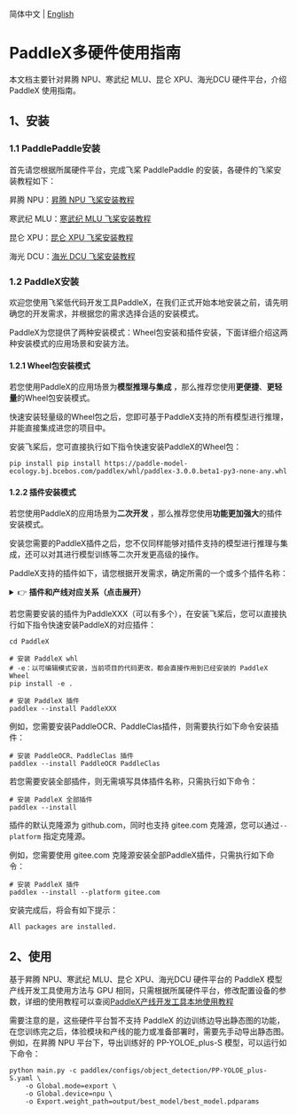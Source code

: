 简体中文 | [English](installation_other_devices_en.md)

# PaddleX多硬件使用指南

本文档主要针对昇腾 NPU、寒武纪 MLU、昆仑 XPU、海光DCU 硬件平台，介绍 PaddleX 使用指南。

## 1、安装
### 1.1 PaddlePaddle安装
首先请您根据所属硬件平台，完成飞桨 PaddlePaddle 的安装，各硬件的飞桨安装教程如下：

昇腾 NPU：[昇腾 NPU 飞桨安装教程](./paddlepaddle_install_NPU.md)

寒武纪 MLU：[寒武纪 MLU 飞桨安装教程](./paddlepaddle_install_MLU.md)

昆仑 XPU：[昆仑 XPU 飞桨安装教程](./paddlepaddle_install_XPU.md)

海光 DCU：[海光 DCU 飞桨安装教程](./paddlepaddle_install_DCU.md)

### 1.2 PaddleX安装
欢迎您使用飞桨低代码开发工具PaddleX，在我们正式开始本地安装之前，请先明确您的开发需求，并根据您的需求选择合适的安装模式。

PaddleX为您提供了两种安装模式：Wheel包安装和插件安装，下面详细介绍这两种安装模式的应用场景和安装方法。

#### 1.2.1 Wheel包安装模式
若您使用PaddleX的应用场景为**模型推理与集成** ，那么推荐您使用**更便捷**、**更轻量**的Wheel包安装模式。

快速安装轻量级的Wheel包之后，您即可基于PaddleX支持的所有模型进行推理，并能直接集成进您的项目中。

安装飞桨后，您可直接执行如下指令快速安装PaddleX的Wheel包：

```
pip install pip install https://paddle-model-ecology.bj.bcebos.com/paddlex/whl/paddlex-3.0.0.beta1-py3-none-any.whl
```
#### 1.2.2 插件安装模式
若您使用PaddleX的应用场景为**二次开发** ，那么推荐您使用**功能更加强大**的插件安装模式。

安装您需要的PaddleX插件之后，您不仅同样能够对插件支持的模型进行推理与集成，还可以对其进行模型训练等二次开发更高级的操作。

PaddleX支持的插件如下，请您根据开发需求，确定所需的一个或多个插件名称：


<details>
  <summary>👉 <b>插件和产线对应关系（点击展开）</b></summary>

|模型产线|模块|对应插件|
|-|-|-|
|通用图像分类|图像分类|PaddleClas|
|通用目标检测|目标检测|PaddleDetection|
|通用语义分割|语义分割|PaddleSeg|
|通用实例分割|实例分割|PaddleDetection|
|通用OCR|文本检测<br>文本识别|PaddleOCR|
|通用表格识别|版面区域检测<br>表格结构识别<br>文本检测<br>文本识别|PaddleOCR<br>PaddleDetection|
|文档场景信息抽取v3|表格结构识别<br>版面区域检测<br>文本检测<br>文本识别<br>印章文本检测<br>文档图像矫正<br>文档图像方向分类|PaddleOCR<br>PaddleDetection<br>PaddleClas |
|时序预测|时序预测模块|PaddleTS|
|时序异常检测|时序异常检测模块|PaddleTS|
|时序分类|时序分类模块|PaddleTS|
|通用多标签分类|图像多标签分类|PaddleClas|
|小目标检测|小目标检测|PaddleDetection|
|图像异常检测|无监督异常检测|PaddleSeg|

</details>


若您需要安装的插件为PaddleXXX（可以有多个），在安装飞桨后，您可以直接执行如下指令快速安装PaddleX的对应插件：

```
cd PaddleX

# 安装 PaddleX whl
# -e：以可编辑模式安装，当前项目的代码更改，都会直接作用到已经安装的 PaddleX Wheel
pip install -e .

# 安装 PaddleX 插件
paddlex --install PaddleXXX
```
例如，您需要安装PaddleOCR、PaddleClas插件，则需要执行如下命令安装插件：

```
# 安装 PaddleOCR、PaddleClas 插件
paddlex --install PaddleOCR PaddleClas
```
若您需要安装全部插件，则无需填写具体插件名称，只需执行如下命令：

```
# 安装 PaddleX 全部插件
paddlex --install
```
插件的默认克隆源为  github.com，同时也支持 gitee.com 克隆源，您可以通过`--platform` 指定克隆源。

例如，您需要使用 gitee.com 克隆源安装全部PaddleX插件，只需执行如下命令：

```
# 安装 PaddleX 插件
paddlex --install --platform gitee.com
```
安装完成后，将会有如下提示：

```
All packages are installed.
```
## 2、使用
基于昇腾 NPU、寒武纪 MLU、昆仑 XPU、海光DCU 硬件平台的 PaddleX 模型产线开发工具使用方法与 GPU 相同，只需根据所属硬件平台，修改配置设备的参数，详细的使用教程可以查阅[PaddleX产线开发工具本地使用教程](../pipeline_usage/pipeline_develop_guide.md)

需要注意的是，这些硬件平台暂不支持 PaddleX 的边训练边导出静态图的功能，在您训练完之后，体验模块和产线的能力或准备部署时，需要先手动导出静态图。例如，在昇腾 NPU 平台下，导出训练好的 PP-YOLOE_plus-S 模型，可以运行如下命令：

```
python main.py -c paddlex/configs/object_detection/PP-YOLOE_plus-S.yaml \
    -o Global.mode=export \
    -o Global.device=npu \
    -o Export.weight_path=output/best_model/best_model.pdparams
```
